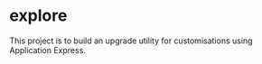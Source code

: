 explore
=======
This project is to build an upgrade utility for customisations using Application Express.
